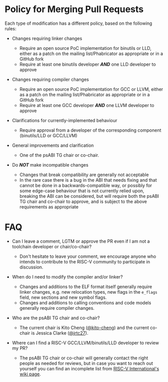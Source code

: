 # Policy for Merging Pull Requests

Each type of modification has a different policy, based on the following rules:

- Changes requiring linker changes
  - Require an open source PoC implementation for binutils or LLD, either as a
    patch on the mailing list/Phabricator as appropriate or in a GitHub fork
  - Require at least one binutils developer **_AND_** one LLD developer to
    approve

- Changes requiring compiler changes
  - Require an open source PoC implementation for GCC or LLVM, either as a
    patch on the mailing list/Phabricator as appropriate or in a GitHub fork
  - Require at least one GCC developer **_AND_** one LLVM developer to approve

- Clarifications for currently-implemented behaviour
  - Require approval from a developer of the corresponding component
    (binutils/LLD or GCC/LLVM)

- General improvements and clarification
  - One of the psABI TG chair or co-chair.

- Do **_NOT_** make incompatible changes
  - Changes that break compatibility are generally not acceptable
  - In the rare case there is a bug in the ABI that needs fixing and that
    cannot be done in a backwards-compatible way, or possibly for some
    edge-case behaviour that is not currently relied upon, breaking the ABI can
    be considered, but will require both the psABI TG chair and co-chair to
    approve, and is subject to the above requirements as appropriate

# FAQ

- Can I leave a comment, LGTM or approve the PR even if I am not a toolchain
  developer or chair/co-chair?
  - Don't hesitate to leave your comment, we encourage anyone who intends
    to contribute to the RISC-V community to participate in discussion.

- When do I need to modify the compiler and/or linker?
  - Changes and additions to the ELF format itself generally require linker
    changes, e.g. new relocation types, new flags in the `e_flags` field, new
    sections and new symbol flags.
  - Changes and additions to calling conventions and code models generally
    require compiler changes.

- Who are the psABI TG chair and co-chair?
  - The current chair is Kito Cheng ([@kito-cheng]) and the current co-chair is
    Jessica Clarke ([@jrtc27]).

- Where can I find a RISC-V GCC/LLVM/binutils/LLD developer to review my PR?
  - The psABI TG chair or co-chair will generally contact the right people as
    needed for reviews, but in case you want to reach out yourself you can find
    an incomplete list from [RISC-V International's wiki page].

[@kito-cheng]: https://github.com/kito-cheng
[@jrtc27]: https://github.com/jrtc27
[RISC-V International's wiki page]: https://wiki.riscv.org/display/TECH/Toolchain+Projects
